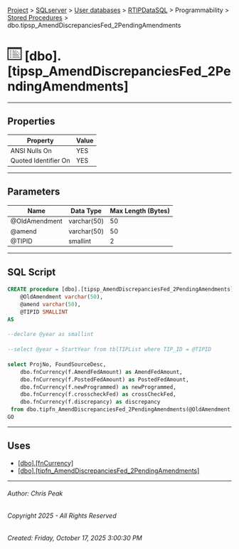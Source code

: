 #### 

[Project](../../../../../index.md) > [SQLserver](../../../../index.md) > [User databases](../../../index.md) > [RTIPDataSQL](../../index.md) > Programmability > [Stored Procedures](Stored_Procedures.md) > dbo.tipsp_AmendDiscrepanciesFed_2PendingAmendments

# ![Stored Procedures](../../../../../Images/StoredProcedure32.png) [dbo].[tipsp_AmendDiscrepanciesFed_2PendingAmendments]

---

## <a name="#properties"></a>Properties

| Property | Value |
|---|---|
| ANSI Nulls On | YES |
| Quoted Identifier On | YES |


---

## <a name="#parameters"></a>Parameters

| Name | Data Type | Max Length (Bytes) |
|---|---|---|
| @OldAmendment | varchar(50) | 50 |
| @amend | varchar(50) | 50 |
| @TIPID | smallint | 2 |


---

## <a name="#sqlscript"></a>SQL Script

```sql
CREATE procedure [dbo].[tipsp_AmendDiscrepanciesFed_2PendingAmendments] 
	@OldAmendment varchar(50),
	@amend varchar(50),
	@TIPID SMALLINT
AS

--declare @year as smallint

--select @year = StartYear from tblTIPList where TIP_ID = @TIPID

select ProjNo, FoundSourceDesc,
	dbo.fnCurrency(f.AmendFedAmount) as AmendFedAmount,
	dbo.fnCurrency(f.PostedFedAmount) as PostedFedAmount,
	dbo.fnCurrency(f.newProgrammed) as newProgrammed,
	dbo.fnCurrency(f.crosscheckFed) as crossCheckFed,
	dbo.fnCurrency(f.discrepancy) as discrepancy
 from dbo.tipfn_AmendDiscrepanciesFed_2PendingAmendments(@OldAmendment, @amend, @TIPID) f
GO

```


---

## <a name="#uses"></a>Uses

* [[dbo].[fnCurrency]](../Functions/Scalar-valued_Functions/dbo_fnCurrency.md)
* [[dbo].[tipfn_AmendDiscrepanciesFed_2PendingAmendments]](../Functions/Table-valued_Functions/dbo_tipfn_AmendDiscrepanciesFed_2PendingAmendments.md)


---

###### Author:  Chris Peak

###### Copyright 2025 - All Rights Reserved

###### Created: Friday, October 17, 2025 3:00:30 PM

